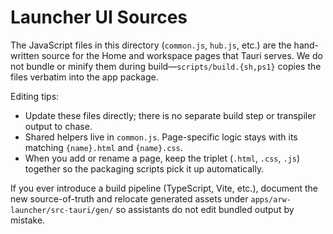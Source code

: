 # Launcher UI Sources

The JavaScript files in this directory (`common.js`, `hub.js`, etc.) are the hand-written source for the Home and workspace pages that Tauri serves. We do not bundle or minify them during build—`scripts/build.{sh,ps1}` copies the files verbatim into the app package.

Editing tips:

- Update these files directly; there is no separate build step or transpiler output to chase.
- Shared helpers live in `common.js`. Page-specific logic stays with its matching `{name}.html` and `{name}.css`.
- When you add or rename a page, keep the triplet (`.html`, `.css`, `.js`) together so the packaging scripts pick it up automatically.

If you ever introduce a build pipeline (TypeScript, Vite, etc.), document the new source-of-truth and relocate generated assets under `apps/arw-launcher/src-tauri/gen/` so assistants do not edit bundled output by mistake.

